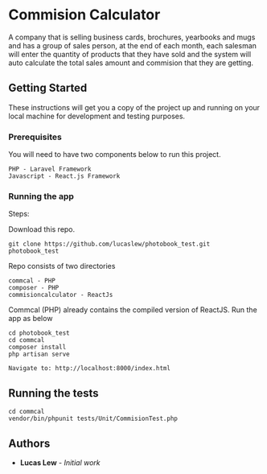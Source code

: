 # Commision Calculator

A company that is selling business cards, brochures, yearbooks and mugs and has a group of sales person, at the end of each month, each salesman will enter the quantity of products that they have sold and the system will auto calculate the total sales amount and commision that they are getting.

## Getting Started

These instructions will get you a copy of the project up and running on your local machine for development and testing purposes.

### Prerequisites

You will need to have two components below to run this project.

```
PHP - Laravel Framework
Javascript - React.js Framework
```

### Running the app

Steps:

Download this repo.

```
git clone https://github.com/lucaslew/photobook_test.git photobook_test
```

Repo consists of two directories

```
commcal - PHP
composer - PHP
commisioncalculator - ReactJs
```

Commcal (PHP) already contains the compiled version of ReactJS. Run the app as below

```
cd photobook_test
cd commcal
composer install
php artisan serve

Navigate to: http://localhost:8000/index.html
```

## Running the tests

```
cd commcal
vendor/bin/phpunit tests/Unit/CommisionTest.php
```


## Authors

* **Lucas Lew** - *Initial work*

